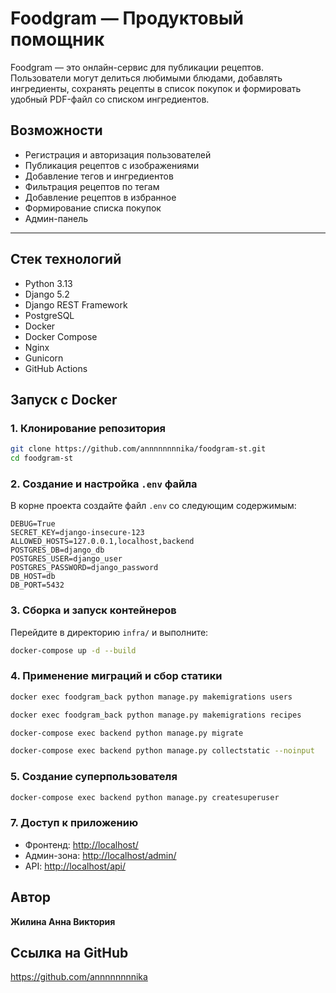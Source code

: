 # Foodgram — Продуктовый помощник

Foodgram — это онлайн-сервис для публикации рецептов. Пользователи могут делиться любимыми блюдами, добавлять ингредиенты, сохранять рецепты в список покупок и формировать удобный PDF-файл со списком ингредиентов.

## Возможности

- Регистрация и авторизация пользователей
- Публикация рецептов с изображениями
- Добавление тегов и ингредиентов
- Фильтрация рецептов по тегам
- Добавление рецептов в избранное
- Формирование списка покупок
- Админ-панель

---

## Стек технологий

* Python 3.13
* Django 5.2
* Django REST Framework
* PostgreSQL
* Docker
* Docker Compose
* Nginx
* Gunicorn
* GitHub Actions

## Запуск с Docker

### 1. Клонирование репозитория

```bash
git clone https://github.com/annnnnnnnika/foodgram-st.git
cd foodgram-st
```

### 2. Создание и настройка `.env` файла

В корне проекта создайте файл `.env` со следующим содержимым:

```env
DEBUG=True
SECRET_KEY=django-insecure-123
ALLOWED_HOSTS=127.0.0.1,localhost,backend
POSTGRES_DB=django_db
POSTGRES_USER=django_user
POSTGRES_PASSWORD=django_password
DB_HOST=db
DB_PORT=5432
```

### 3. Сборка и запуск контейнеров

Перейдите в директорию `infra/` и выполните:

```bash
docker-compose up -d --build
```

### 4. Применение миграций и сбор статики

```bash
docker exec foodgram_back python manage.py makemigrations users

docker exec foodgram_back python manage.py makemigrations recipes

docker-compose exec backend python manage.py migrate

docker-compose exec backend python manage.py collectstatic --noinput
```

### 5. Создание суперпользователя

```bash
docker-compose exec backend python manage.py createsuperuser
```


### 7. Доступ к приложению

* Фронтенд: [http://localhost/](http://localhost/)
* Админ-зона: [http://localhost/admin/](http://localhost/admin/)
* API: [http://localhost/api/](http://localhost/api/)

## Автор

**Жилина Анна Виктория**

## Ссылка на GitHub

https://github.com/annnnnnnnika
